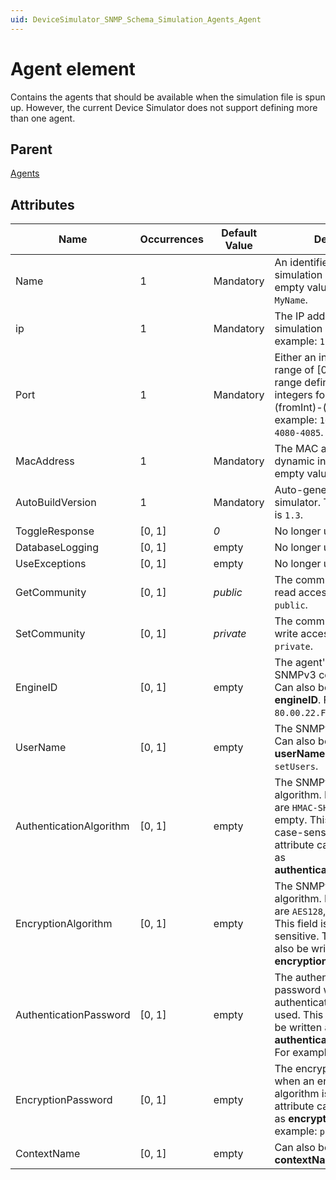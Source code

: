 ```yaml
---
uid: DeviceSimulator_SNMP_Schema_Simulation_Agents_Agent
---
```


# Agent element

Contains the agents that should be available when the simulation file is spun up. However, the current Device Simulator does not support defining more than one agent.

## Parent

[Agents](xref:DeviceSimulator_SNMP_Schema_Simulation_Agents)

## Attributes

|Name|Occurrences|Default Value|Description|
|--- |--- |--- |--- |
|Name |1 |Mandatory |An identifier for the simulation agent. Can be an empty value. For example: `MyName`. |
|ip |1 |Mandatory |The IP address to bind the simulation agent to. For example: `127.0.0.1`. |
|Port |1 |Mandatory |Either an integer in the range of [0, 65535], or a range defined by two integers formatted as (fromInt)-(toInt). For example: `161`, `161;1161` or `4080-4085`.|
|MacAddress |1 |Mandatory |The MAC address to use for dynamic inserts. Can be an empty value. |
|AutoBuildVersion |1 |Mandatory |Auto-generated by the simulator. The latest version is `1.3`. |
|ToggleResponse |[0, 1] |*0* |No longer used. |
|DatabaseLogging |[0, 1] |empty |No longer used. |
|UseExceptions |[0, 1] |empty |No longer used. |
|GetCommunity |[0, 1] |*public* |The community string for read access. For example: `public`. |
|SetCommunity |[0, 1] |*private* |The community string for write access. For example: `private`. |
|EngineID |[0, 1] |empty |The agent's engine ID for SNMPv3 communication. Can also be written as **engineID**. For example: `80.00.22.FF.04.51.41.00.0C`. |
|UserName |[0, 1] |empty |The SNMPv3 user name. Can also be written as **userName**. For example: `setUsers`.|
|AuthenticationAlgorithm |[0, 1] |empty |The SNMPv3 authentication algorithm. Expected values are `HMAC-SHA`, `HMAC-MD5`, or empty. This field is not case-sensitive. This attribute can also be written as **authenticationAlgorithm**. |
|EncryptionAlgorithm |[0, 1] |empty |The SNMPv3 encryption algorithm. Expected values are `AES128`, `DES`, or empty. This field is not case-sensitive. This attribute can also be written as **encryptionAlgorithm**. |
|AuthenticationPassword | [0, 1] |empty |The authentication password when an authentication algorithm is used. This attribute can also be written as **authenticationPassword**. For example: `password`. |
|EncryptionPassword |[0, 1] |empty |The encryption password when an encryption algorithm is used. This attribute can also be written as **encryptionPassword**. For example: `password`. |
|ContextName |[0, 1] |empty |Can also be written as **contextName**. |
